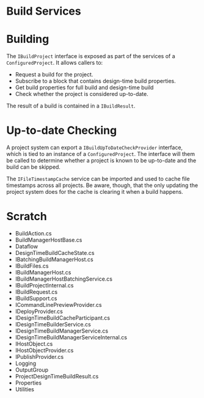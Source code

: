 Build Services
==============

# Building

The `IBuildProject` interface is exposed as part of the services of a `ConfiguredProject`. It allows callers to:

* Request a build for the project.
* Subscribe to a block that contains design-time build properties.
* Get build properties for full build and design-time build
* Check whether the project is considered up-to-date.

The result of a build is contained in a `IBuildResult`.

# Up-to-date Checking

A project system can export a `IBuildUpToDateCheckProvider` interface, which is tied to an instance of a `ConfiguredProject`. The interface will them be called to determine whether a project is known to be up-to-date and the build can be skipped.

The `IFileTimestampCache` service can be imported and used to cache file timestamps across all projects. Be aware, though, that the only updating the project system does for the cache is clearing it when a build happens.

# Scratch

* BuildAction.cs
* BuildManagerHostBase.cs
* Dataflow
* DesignTimeBuildCacheState.cs
* IBatchingBuildManagerHost.cs
* IBuildFiles.cs
* IBuildManagerHost.cs
* IBuildManagerHostBatchingService.cs
* IBuildProjectInternal.cs
* IBuildRequest.cs
* IBuildSupport.cs
* ICommandLinePreviewProvider.cs
* IDeployProvider.cs
* IDesignTimeBuildCacheParticipant.cs
* IDesignTimeBuilderService.cs
* IDesignTimeBuildManagerService.cs
* IDesignTimeBuildManagerServiceInternal.cs
* IHostObject.cs
* IHostObjectProvider.cs
* IPublishProvider.cs
* Logging
* OutputGroup
* ProjectDesignTimeBuildResult.cs
* Properties
* Utilities
